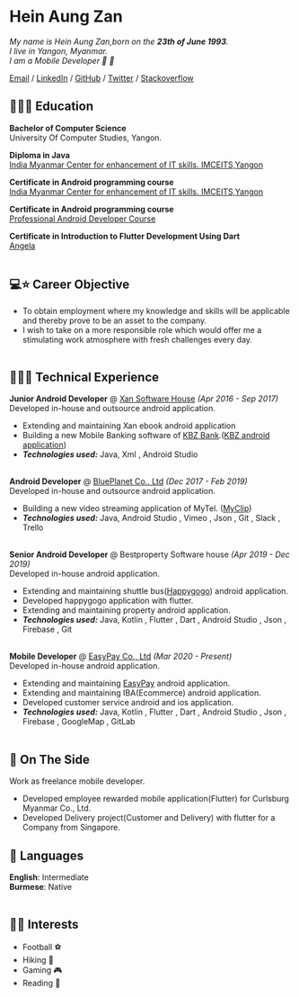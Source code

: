 # Hein Aung Zan

_My name is Hein Aung Zan,born on the **23th of June 1993**._<br> _I live in Yangon, Myanmar._ <br> _I am a Mobile Developer 🤖 🍎_ <br>

[Email](mailto:heinzan202281@gmail.com) / [LinkedIn](https://www.linkedin.com/in/hein-zan-93a855136) / [GitHub](https://github.com/heinzan) / [Twitter](https://twitter.com/HeinZan2) / [Stackoverflow](https://stackoverflow.com/users/6127461/h-zan)


## 👩🏼‍🎓 Education

**Bachelor of Computer Science** <br>
University Of Computer Studies, Yangon.

**Diploma in Java** <br>
[India Myanmar Center for enhancement of IT skills. IMCEITS,Yangon ](https://ictresearch.edu.mm/imceits/)

**Certificate in Android programming course** <br>
[India Myanmar Center for enhancement of IT skills. IMCEITS,Yangon ](https://ictresearch.edu.mm/imceits/)

**Certificate in Android programming course** <br>
[Professional Android Developer Course](http://www.padc.com.mm/home)

**Certificate in Introduction to Flutter Development Using Dart**<br>
[Angela](https://www.appbrewery.co/p/intro-to-flutter)
<br><br>

## 💻⭐ Career Objective
  - To obtain employment where my knowledge and skills will be applicable and thereby prove to be an asset to the company.
  - I wish to take on a more responsible role which would offer me a stimulating work atmosphere with fresh challenges every day.
<br><br>

## 👩🏼‍💻 Technical Experience

**Junior Android Developer** @ [Xan Software House](http://www.xan.com.mm/) _(Apr 2016 - Sep 2017)_ <br>
Developed in-house and outsource android application.
  - Extending and maintaining Xan ebook android application
  - Building a new Mobile Banking software of [KBZ Bank](https://www.kbzbank.com/en/).([KBZ android application](https://play.google.com/store/apps/details?id=com.ofss.fcdb.mobile.android.phone.kbz.launcher&hl=en&gl=US))
  - **_Technologies used:_** Java, Xml , Android Studio
<br><br>

**Android Developer** @ [BluePlanet Co., Ltd](https://blueplanet.com.mm/) _(Dec 2017 - Feb 2019)_ <br>
Developed in-house and outsource android application.
  - Building a new video streaming application of MyTel. ([MyClip](https://play.google.com/store/apps/details?id=mm.com.blueplanet.videoclip.release&hl=en_IE))
  - **_Technologies used:_** Java, Android Studio , Vimeo , Json , Git , Slack , Trello
<br><br>

**Senior Android Developer** @ Bestproperty Software house _(Apr 2019 - Dec 2019)_ <br>
Developed in-house android application.
  - Extending and maintaining shuttle bus([Happygogo](https://play.google.com/store/apps/details?id=com.happygogo.consumer&hl=en&gl=US)) android application.
  - Developed happygogo application with flutter.
  - Extending and maintaining property android application.
  - **_Technologies used:_** Java, Kotlin , Flutter , Dart ,  Android Studio ,  Json , Firebase , Git
<br><br>

**Mobile Developer** @ [EasyPay Co., Ltd](https://www.easypay.com.mm/) _(Mar 2020 - Present)_ <br>
Developed in-house android application.
  - Extending and maintaining [EasyPay](https://play.google.com/store/apps/details?id=com.easypaymyanmar&hl=en&gl=US) android application.
  - Extending and maintaining IBA(Ecommerce) android application.
  - Developed customer service android and ios application.
  - **_Technologies used:_** Java, Kotlin , Flutter , Dart ,  Android Studio ,  Json , Firebase , GoogleMap , GitLab
<br><br>


## 📌 On The Side
Work as freelance mobile developer.
  - Developed employee rewarded mobile application(Flutter) for Curlsburg Myanmar Co., Ltd.
  - Developed Delivery project(Customer and Delivery) with flutter for a Company from Singapore.


## 💬 Languages

**English**: Intermediate <br>
**Burmese**: Native
<br><br>


## 🌟🌟 Interests
  - Football ⚽
  - Hiking 🧗
  - Gaming 🎮
  - Reading 📖
